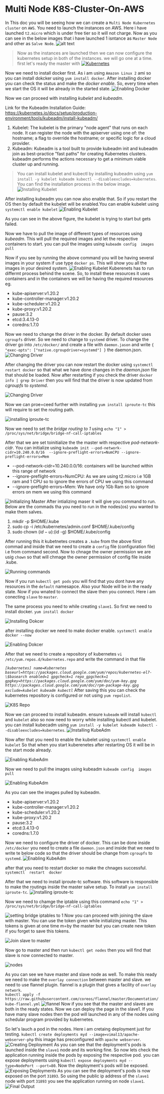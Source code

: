 # Multi Node K8S-Cluster-On-AWS

In This doc you will be seeing how we can create a `Multi Node Kubernetes cluster` on `AWS`. You need to launch the instances on AWS. Here i have launched `t2.micro` which is under free tier so it will not charge. Now as you can see in the below images that i have launched 1 isntance as `Master Node` and other as `Salve Node`.
![alt text](https://github.com/amit17133129/K8S-Cluster-On-AWS/blob/main/MasterNode/master%20and%20slave%20instances%20on%20AWS.jpg?raw=true)


> Now as the instances are launched then we can now configure the kubernetes setup in both of the instances. we will go one at a time. first let's ready the master with    [![Kubernetes](https://img.shields.io/badge/-Kubernetes-326CE5?style=flat-square&logo=Kubernetes&logoColor=ffffff)](https://kubernetes.io/)

Now we need to install docker first. As i am using `Amazon Linux 2` ami so you can install dokcker using `yum install docker`. After installing docker you can check the status and make the *docker enable*. So, every time when we start the OS it will be already in the started state.
![Enabling Docker](https://github.com/amit17133129/K8S-Cluster-On-AWS/blob/main/MasterNode/enable%20docker.jpg?raw=true)

Now we can proceed with installing *kubelet* and *kubeadm*.

Link for the Kubeadm Installation Guide: https://kubernetes.io/docs/setup/production-environment/tools/kubeadm/install-kubeadm/
1. Kubelet: 
The kubelet is the primary "node agent" that runs on each node. It can register the node with the apiserver using one of: the hostname; a flag to override the hostname; or specific logic for a cloud provider.
2. Kubeadm:
Kubeadm is a tool built to provide kubeadm init and kubeadm join as best-practice "fast paths" for creating Kubernetes clusters. kubeadm performs the actions necessary to get a minimum viable cluster up and running.
> You can install kubelet and kubectl by installing kubeadm using `yum install -y kubelet kubeadm kubectl --disableexcludes=kubernetes`. You can find the installation process in the below image.
![Installing Kubelet](https://github.com/amit17133129/K8S-Cluster-On-AWS/blob/main/MasterNode/installing%20kubeadm.jpg?raw=true)

After installing kubeadm you can now also enable that. So if you restart the OS then by default the kubelet will be enabled.You can enable kubelet using `systemctl enable kubelet`
![Enabling Kubelet](https://github.com/amit17133129/K8S-Cluster-On-AWS/blob/main/MasterNode/enable%20kubelet.jpg?raw=true)

As you can see in the above figure, the kubelet is trying to start but gets failed. 

Now we have to pull the image of different types of resources using *kubeadm*. This will pull the required images and let the respective containers to start.
you can pull the images using `kubeadm config  images pull`

Now if you see by running the above command you will be having several images in your system if use type `docker ps`. This will show you all the images in your desired system.
![Enabling Kubelet](https://github.com/amit17133129/K8S-Cluster-On-AWS/blob/main/MasterNode/kubeadm%20pull%20images.jpg?raw=true)
Kuberenets has to run differmt process behind the scene. So, to install these resources it uses containers and in the containers we will be having the required resources eg.
- kube-apiserver:v1.20.2
- kube-controller-manager:v1.20.2
- kube-scheduler:v1.20.2
- kube-proxy:v1.20.2
- pause:3.2
- etcd:3.4.13-0
- coredns:1.7.0

Now we need to change the driver in the docker. By default docker uses `cgroupfs` driver. So we need to change to `systemd` driver. To change the driver go into `/etc/docker/`
and create a file with `daemon.jason` and write `{
  "exec-opts": ["native.cgroupdriver=systemd"]
}` the daemon.json.
![Changing Driver](https://github.com/amit17133129/K8S-Cluster-On-AWS/blob/main/MasterNode/cgroup-systemd.jpg?raw=true)

After changing the driver you can now restart the docker using `systemctl restart docker` so that what we have done changes in the *daemon.json* file that should be loaded. 
Now after restarting if you check the driver `docker info | grep Driver` then you will find that the driver is now updated from *cgroupfs* to *systemd*.

![Changing Driver](https://github.com/amit17133129/K8S-Cluster-On-AWS/blob/main/MasterNode/changing%20driver.jpg?raw=true)

Now we can proe=ceed further with installing `yum install iproute-tc` this will require to set the routing path.

![installing iproute-tc](https://github.com/amit17133129/K8S-Cluster-On-AWS/blob/main/MasterNode/iproute-tc.jpg?raw=true)

Now we need to set the *bridge routing to 1* using `echo "1" > /proc/sys/net/bridge/bridge-nf-call-iptables`

After that we are set toinitialize the the master with respective *pod-network-cidr*. You can initialize using `kubeadm init --pod-network-cidr=10.240.0.0/16  --ignore-preflight-errors=NumCPU --ignore-preflight-errors=Mem` 
- --pod-network-cidr=10.240.0.0/16: containers will be launched within this range of network
- --ignore-preflight-errors=NumCPU: As we are using t2.micro i.e 1GB ram and 1 CPU so to ignore the errors of CPU we using this command
- --ignore-preflight-errors=Mem: We have only 1Gb Ram so to ignore errors on mem we using this command

![Initializing Master](https://github.com/amit17133129/K8S-Cluster-On-AWS/blob/main/MasterNode/kubeadm%20init.jpg?raw=true)
After intializing maser it will give you command to run. Below are the commads tha you need to run in the nodes(os) you wanted to make them salves. 
1.   mkdir -p $HOME/.kube
2.   sudo cp -i /etc/kubernetes/admin.conf $HOME/.kube/config
3.   sudo chown $(id -u):$(id -g) $HOME/.kube/config

After running this it kubetnetes creates a `.kube` from the above fiirst commad and inside that we need to create a `config` file (configuration file) i.e from command second. Now to chnage the owner permission we are usig `chown` so that will chmage the owner permission of config file inside .kube.

![Running commands](https://github.com/amit17133129/K8S-Cluster-On-AWS/blob/main/MasterNode/running%20upper%20commands%20of%20token.jpg?raw=true)

Now if you run `kubectl get pods` you will find that you dont have any resources in the `default` namesapce. Also your Node will be in the ready state. Now if you wnated to connect the slave then you connect. Here i am conecting `slave` to `master`. 

The same process you need to while creating `slave1`. So first we need to install docker. `yum install docker`

![Installing Dokcer](https://github.com/amit17133129/K8S-Cluster-On-AWS/blob/main/Slave%20Node/installing%20Docker%20in%20slave%20node.jpg?raw=true)

after installing docker we need to make docker enable. `systemctl enable docker --now`

![Enabling Dokcer](https://github.com/amit17133129/K8S-Cluster-On-AWS/blob/main/Slave%20Node/enabling%20docker%20in%20salve.jpg?raw=true)

After that we need to create a repository of kubernetes `vi /etc/yum.repos.d/kubernetes.repo` and write the command in that file 
> 
*`[kubernetes]
name=Kubernetes
baseurl=https://packages.cloud.google.com/yum/repos/kubernetes-el7-\$basearch
enabled=1
gpgcheck=1
repo_gpgcheck=1
gpgkey=https://packages.cloud.google.com/yum/doc/yum-key.gpg https://packages.cloud.google.com/yum/doc/rpm-package-key.gpg
exclude=kubelet kubeadm kubectl`*
After saving this you can check the kubernetes repository is configured or not using `yum repolist`.

![K8S Repo](https://github.com/amit17133129/K8S-Cluster-On-AWS/blob/main/Slave%20Node/creating%20k8s%20repo%20in%20salve.jpg?raw=true)

Now we can proceed to install kubeadm. ensure `kubeadm` will install `kubectl` and `kubelet` also so now need to worry while installing kubectl and kubelet.
you can install kubecadm using `yum install -y kubelet kubeadm kubectl --disableexcludes=kubernetes`. 
![Installing KubeAdm](https://github.com/amit17133129/K8S-Cluster-On-AWS/blob/main/Slave%20Node/installing%20Kubelet%20and%20kubeadm.jpg?raw=true)

Now after that you need to enable the kubelet using `systemctl enable kubelet` So that when you start kuberenetes after restarting OS it will be in the start mode already.

![Enabling KubeAdm](https://github.com/amit17133129/K8S-Cluster-On-AWS/blob/main/Slave%20Node/Enabling%20kubelet.jpg?raw=true)

Now we need to pull the images using kubeadm `kubeadm config  images pull` 

![Enabling KubeAdm](https://github.com/amit17133129/K8S-Cluster-On-AWS/blob/main/Slave%20Node/Pulling%20confing%20images%20using%20kubeadm.jpg?raw=true)

As you can see the images pulled by kubeadm. 
- kube-apiserver:v1.20.2
- kube-controller-manager:v1.20.2
- kube-scheduler:v1.20.2
- kube-proxy:v1.20.2
- pause:3.2
- etcd:3.4.13-0
- coredns:1.7.0

Now we need to configure the driver of docker. This can be done inside `/etc/docker` you need to create a file `daemon.json` and inside that we need to write te below code so that the driver should be change from `cgroupfs` to `systemd`.
![Enabling KubeAdm](https://github.com/amit17133129/K8S-Cluster-On-AWS/blob/main/Slave%20Node/checking%20driver%20of%20docker.jpg?raw=true)

after that you need to restart docker so make the chnages successful. `systemctl  restart  docker`

After that we need to install iproute-tc software. this software is responsible to make the routings inside the master salve setup. To install `yum install iproute-tc`.
![installing iproute-tc](https://github.com/amit17133129/K8S-Cluster-On-AWS/blob/main/Slave%20Node/installing%20iproute-tc.jpg?raw=true)

Now we need to chamge the iptable using this command `echo "1" > /proc/sys/net/bridge/bridge-nf-call-iptables`

![setting  bridge iptables to 1](https://github.com/amit17133129/K8S-Cluster-On-AWS/blob/main/Slave%20Node/setting%20bridge%20iproute%20to%201.jpg?raw=true)
Now you can proceed with joining the slave with master. You can use the token given while initializing master. This tokens is given at one time m=by the master but you can create new token if you forget to save this tokens.

![Join slave to master](https://github.com/amit17133129/K8S-Cluster-On-AWS/blob/main/Slave%20Node/joining%20slave%20to%20master.jpg?raw=true)

Now go to master and then run `kubectl get nodes` then you will find that slave is now connected to master.

![nodes](https://github.com/amit17133129/K8S-Cluster-On-AWS/blob/main/MasterNode/master-slave.jpg?raw=true)

As you can see we have master and slave node as well. To make this ready we need to make the `overlay connection` between master and slave. we need to use flannel plugin.
flannel is a plugin that gives a facility of `overlay network`.
<br>`kubectl apply -f https://raw.githubusercontent.com/coreos/flannel/master/Documentation/kube-flannel.yml`
![flannel](https://github.com/amit17133129/K8S-Cluster-On-AWS/blob/main/MasterNode/flannel.jpg?raw=true)
Now if you see that the master and slaves are both in the ready states. Now we can deploy the page in the slave1. If you have many slave nodes then the pod will launched in any of the nodes using schedular program  provided by kubernetes.

So let's lauch a pod in the nodes. Here i am cretaing deployment just for testing. `kubectl create deployments myd --image=vimal13/apache-webserver-php` this image has preconfigured with `apache webserver`. 
![Creating Deployment](https://github.com/amit17133129/K8S-Cluster-On-AWS/blob/main/MasterNode/Createing%20deployments.jpg?raw=true)
As you can see that the deployment's pods is launched inside the `slave1` node and its working fine. So now lets check the application running inside the pods by exposing the respective pod. you can expose deployments using `kubectl expose deployments myd --type=NodePort --port=80`. Now the deployment's pods will be exposed.
![Exposing Deployments](https://github.com/amit17133129/K8S-Cluster-On-AWS/blob/main/MasterNode/exposed%20deployment.jpg?raw=true)
As you can see the deployment's pods is now exposed on the port `31893`. So using the public ip address of the `slave1` node with port `31893` you see the application running on node `slave1`.
![Final Output](https://github.com/amit17133129/K8S-Cluster-On-AWS/blob/main/MasterNode/webpage%20final%20ouput.jpg?raw=true)
